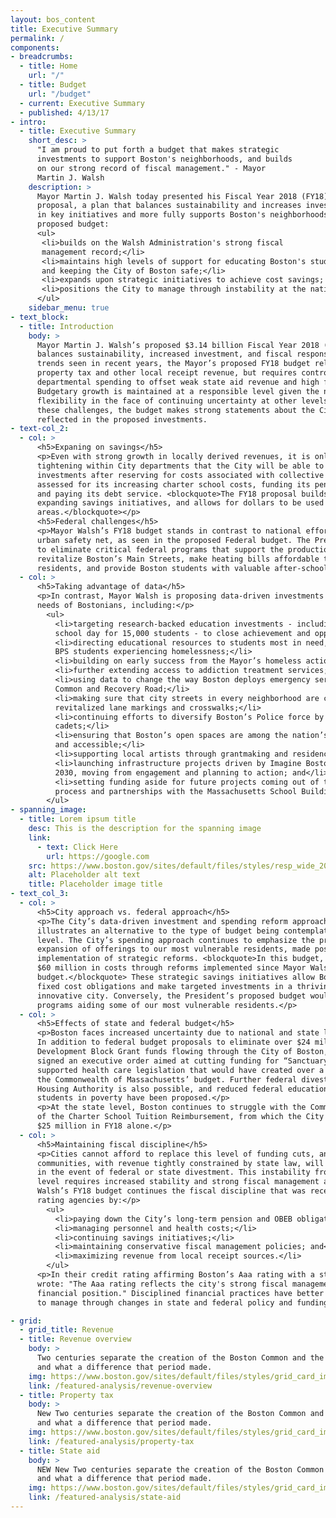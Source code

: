 ```yaml
---
layout: bos_content
title: Executive Summary
permalink: /
components:
- breadcrumbs:
  - title: Home
    url: "/"
  - title: Budget
    url: "/budget"
  - current: Executive Summary
  - published: 4/13/17
- intro:
  - title: Executive Summary
    short_desc: >
      "I am proud to put forth a budget that makes strategic 
      investments to support Boston's neighborhoods, and builds 
      on our strong record of fiscal management." - Mayor 
      Martin J. Walsh
    description: >
      Mayor Martin J. Walsh today presented his Fiscal Year 2018 (FY18) budget 
      proposal, a plan that balances sustainability and increases investments 
      in key initiatives and more fully supports Boston's neighborhoods. The 
      proposed budget:
      <ul>
       <li>builds on the Walsh Administration's strong fiscal 
       management record;</li>
       <li>maintains high levels of support for educating Boston's students 
       and keeping the City of Boston safe;</li>
       <li>expands upon strategic initiatives to achieve cost savings; and</li>
       <li>positions the City to manage through instability at the national level.</li>
      </ul>
    sidebar_menu: true
- text_block:
  - title: Introduction
    body: >
      Mayor Martin J. Walsh’s proposed $3.14 billion Fiscal Year 2018 (FY18) budget 
      balances sustainability, increased investment, and fiscal responsibility. Continuing 
      trends seen in recent years, the Mayor’s proposed FY18 budget relies on growth in 
      property tax and other local receipt revenue, but requires control of growth in 
      departmental spending to offset weak state aid revenue and high fixed cost growth. 
      Budgetary growth is maintained at a responsible level given the need to maintain 
      flexibility in the face of continuing uncertainty at other levels of government. Despite 
      these challenges, the budget makes strong statements about the City’s priorities, as is 
      reflected in the proposed investments.
- text-col_2:
  - col: >
      <h5>Expaning on savings</h5>
      <p>Even with strong growth in locally derived revenues, it is only through continued 
      tightening within City departments that the City will be able to afford new and expanded 
      investments after reserving for costs associated with collective bargaining, being 
      assessed for its increasing charter school costs, funding its pension obligations, 
      and paying its debt service. <blockquote>The FY18 proposal builds off of past budgets by 
      expanding savings initiatives, and allows for dollars to be used in high impact 
      areas.</blockquote></p>
      <h5>Federal challenges</h5>
      <p>Mayor Walsh’s FY18 budget stands in contrast to national efforts to dismantle the 
      urban safety net, as seen in the proposed Federal budget. The President has proposed 
      to eliminate critical federal programs that support the production of affordable housing, 
      revitalize Boston’s Main Streets, make heating bills affordable to 20,000 Boston
      residents, and provide Boston students with valuable after-school programs.</p>
  - col: >
      <h5>Taking advantage of data</h5>
      <p>In contrast, Mayor Walsh is proposing data-driven investments that meet the core 
      needs of Bostonians, including:</p>
        <ul>
          <li>targeting research-backed education investments - including extending the 
          school day for 15,000 students - to close achievement and opportunity gaps;</li>
          <li>directing educational resources to students most in need, including 3,000 
          BPS students experiencing homelessness;</li>
          <li>building on early success from the Mayor’s homeless action plan implementation;</li>
          <li>further extending access to addiction treatment services;</li>
          <li>using data to change the way Boston deploys emergency services to Boston 
          Common and Recovery Road;</li>
          <li>making sure that city streets in every neighborhood are clean and safe with 
          revitalized lane markings and crosswalks;</li>
          <li>continuing efforts to diversify Boston’s Police force by adding police 
          cadets;</li>
          <li>ensuring that Boston’s open spaces are among the nation’s most equitable 
          and accessible;</li>
          <li>supporting local artists through grantmaking and residencies;</li>
          <li>launching infrastructure projects driven by Imagine Boston 2030 and Go Boston 
          2030, moving from engagement and planning to action; and</li>
          <li>setting funding aside for future projects coming out of the BuildBPS engagement 
          process and partnerships with the Massachusetts School Building Authority (MSBA).</li>
        </ul>
- spanning_image:
  - title: Lorem ipsum title
    desc: This is the description for the spanning image
    link:
      - text: Click Here
        url: https://google.com
    src: https://www.boston.gov/sites/default/files/styles/resp_wide_2000x800custom_boston_wide_1x/public/winter_swimming_10.jpg?itok=W91jOE5G&timestamp=1452037695    
    alt: Placeholder alt text
    title: Placeholder image title
- text_col_3:
  - col: >
      <h5>City approach vs. federal approach</h5>
      <p>The City’s data-driven investment and spending reform approach to budgeting 
      illustrates an alternative to the type of budget being contemplated at the Federal 
      level. The City’s spending approach continues to emphasize the preservation and 
      expansion of offerings to our most vulnerable residents, made possible by the 
      implementation of strategic reforms. <blockquote>In this budget, the City is avoiding 
      $60 million in costs through reforms implemented since Mayor Walsh’s first 
      budget.</blockquote> These strategic savings initiatives allow Boston to meet its 
      fixed cost obligations and make targeted investments in a thriving, healthy, and 
      innovative city. Conversely, the President’s proposed budget would eliminate valuable 
      programs aiding some of our most vulnerable residents.</p>
  - col: >
      <h5>Effects of state and federal budget</h5>
      <p>Boston faces increased uncertainty due to national and state level challenges. 
      In addition to federal budget proposals to eliminate over $24 million in Community 
      Development Block Grant funds flowing through the City of Boston, the President has 
      signed an executive order aimed at cutting funding for “Sanctuary Cities,” and has 
      supported health care legislation that would have created over a $1 billion hole in 
      the Commonwealth of Massachusetts’ budget. Further federal divestment from its Public 
      Housing Authority is also possible, and reduced federal education grants to serve 
      students in poverty have been proposed.</p>
      <p>At the state level, Boston continues to struggle with the Commonwealth’s underfunding 
      of the Charter School Tuition Reimbursement, from which the City is projected to lose 
      $25 million in FY18 alone.</p>
  - col: >
      <h5>Maintaining fiscal discipline</h5>
      <p>Cities cannot afford to replace this level of funding cuts, and Massachusetts 
      communities, with revenue tightly constrained by state law, will be particularly challenged 
      in the event of federal or state divestment. This instability from the federal and state 
      level requires increased stability and strong fiscal management at the City level. Mayor 
      Walsh’s FY18 budget continues the fiscal discipline that was recently praised by 
      rating agencies by:</p>
        <ul>
          <li>paying down the City’s long-term pension and OBEB obligations;</li>
          <li>managing personnel and health costs;</li>
          <li>continuing savings initiatives;</li>
          <li>maintaining conservative fiscal management policies; and</li>
          <li>maximizing revenue from local receipt sources.</li>
        </ul>
      <p>In their credit rating affirming Boston’s Aaa rating with a stable outlook, Moody’s 
      wrote: "The Aaa rating reflects the city's strong fiscal management and stable 
      financial position." Disciplined financial practices have better positioned Boston 
      to manage through changes in state and federal policy and funding levels.</p>  

- grid:
  - grid_title: Revenue
  - title: Revenue overview
    body: >
      Two centuries separate the creation of the Boston Common and the Public Garden, 
      and what a difference that period made.
    img: https://www.boston.gov/sites/default/files/styles/grid_card_image/public/allston2.jpg?itok=jMsIfnJ6
    link: /featured-analysis/revenue-overview
  - title: Property tax
    body: >
      New Two centuries separate the creation of the Boston Common and the Public Garden, 
      and what a difference that period made.
    img: https://www.boston.gov/sites/default/files/styles/grid_card_image/public/backbay5.jpg?itok=sA4Mz_05
    link: /featured-analysis/property-tax
  - title: State aid
    body: >
      NEW New Two centuries separate the creation of the Boston Common and the Public Garden, 
      and what a difference that period made.
    img: https://www.boston.gov/sites/default/files/styles/grid_card_image/public/bayvillage3.jpg?itok=iDf79UIP
    link: /featured-analysis/state-aid
---
```

